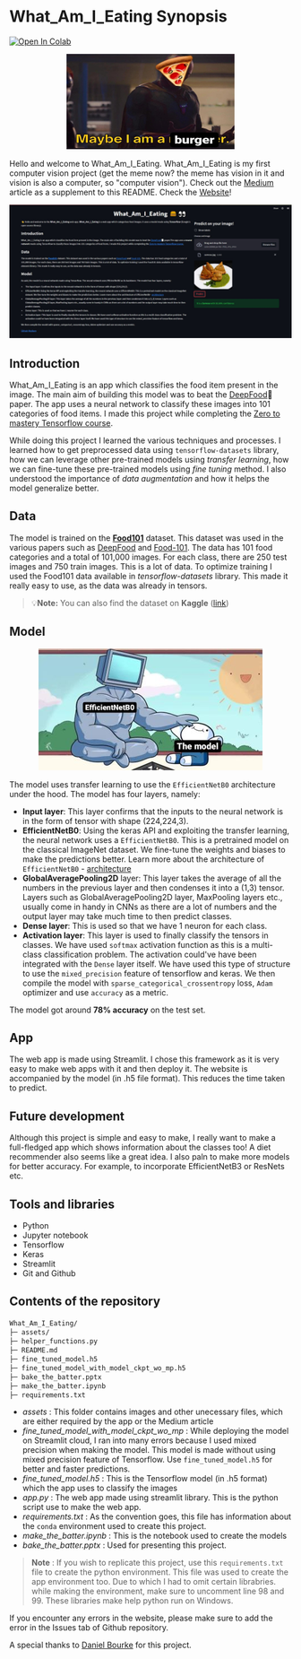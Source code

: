 # What_Am_I_Eating Synopsis

[![Open In Colab](https://colab.research.google.com/assets/colab-badge.svg)](https://colab.research.google.com/github/ishandandekar/What_Am_I_Eating/blob/main/make_the_batter.ipynb)

<p align="center">
    <img width=300 height=170 src="assets/meme.jpeg">
</p>

Hello and welcome to What_Am_I_Eating. What_Am_I_Eating is my first computer vision project (get the meme now? the meme has vision in it and vision is also a computer, so "computer vision").
Check out the [Medium](https://medium.com/@ishandandekar/foodvision-3843f38be45e) article as a supplement to this README. Check the [Website](https://ishandandekar-what-am-i-eating-app-dyh3ok.streamlitapp.com/)!

<p align="center">
    <img src="assets/app_snap.jpg">
</p>

## Introduction

What_Am_I_Eating is an app which classifies the food item present in the image. The main aim of building this model was to beat the [DeepFood](https://arxiv.org/abs/1606.05675)📄 paper. The app uses a neural network to classify these images into 101 categories of food items. I made this project while completing the [Zero to mastery Tensorflow course](https://zerotomastery.io/courses/learn-tensorflow/).

While doing this project I learned the various techniques and processes. I learned how to get preprocessed data using `tensorflow-datasets` library, how we can leverage other pre-trained models using _transfer learning_, how we can fine-tune these pre-trained models using _fine tuning_ method. I also understood the importance of _data augmentation_ and how it helps the model generalize better.

## Data

The model is trained on the **[Food101](https://data.vision.ee.ethz.ch/cvl/datasets_extra/food-101/)** dataset. This dataset was used in the various papers such as [DeepFood](https://arxiv.org/abs/1606.05675) and [Food-101](https://data.vision.ee.ethz.ch/cvl/datasets_extra/food-101/). The data has 101 food categories and a total of 101,000 images. For each class, there are 250 test images and 750 train images. This is a lot of data. To optimize training I used the Food101 data available in _tensorflow-datasets_ library. This made it really easy to use, as the data was already in tensors.

> :bulb:**Note:** You can also find the dataset on **Kaggle** ([link](https://www.kaggle.com/datasets/dansbecker/food-101))

## Model

<p align="center">
    <img src="assets/model_meme_1.jpeg">
</p>

The model uses transfer learning to use the `EfficientNetB0` architecture under the hood. The model has four layers, namely:

- **Input layer**: This layer confirms that the inputs to the neural network is in the form of tensor with shape (224,224,3).
- **EfficientNetB0**: Using the keras API and exploiting the transfer learning, the neural network uses a `EfficientNetB0`. This is a pretrained model on the classical ImageNet dataset. We fine-tune the weights and biases to make the predictions better. Learn more about the architecture of `EfficientNetB0` - [architecture](https://ai.googleblog.com/2019/05/efficientnet-improving-accuracy-and.html)
- **GlobalAveragePooling2D** layer: This layer takes the average of all the numbers in the previous layer and then condenses it into a (1,3) tensor. Layers such as GlobalAveragePooling2D layer, MaxPooling layers etc., usually come in handy in CNNs as there are a lot of numbers and the output layer may take much time to then predict classes.
- **Dense layer**: This is used so that we have 1 neuron for each class.
- **Activation layer**: This layer is used to finally classify the tensors in classes. We have used `softmax` activation function as this is a multi-class classification problem. The activation could've have been integrated with the `Dense` layer itself. We have used this type of structure to use the `mixed_precision` feature of tensorflow and keras.
  We then compile the model with `sparse_categorical_crossentropy` loss, `Adam` optimizer and use `accuracy` as a metric.

The model got around **78% accuracy** on the test set.

## App

The web app is made using Streamlit. I chose this framework as it is very easy to make web apps with it and then deploy it. The website is accompanied by the model (in .h5 file format). This reduces the time taken to predict.

## Future development

Although this project is simple and easy to make, I really want to make a full-fledged app which shows information about the classes too! A diet recommender also seems like a great idea. I also paln to make more models for better accuracy. For example, to incorporate EfficientNetB3 or ResNets etc.

## Tools and libraries

- Python
- Jupyter notebook
- Tensorflow
- Keras
- Streamlit
- Git and Github

## Contents of the repository

```
What_Am_I_Eating/
├─ assets/
├─ helper_functions.py
├─ README.md
├─ fine_tuned_model.h5
├─ fine_tuned_model_with_model_ckpt_wo_mp.h5
├─ bake_the_batter.pptx
├─ make_the_batter.ipynb
├─ requirements.txt
```

- _assets_ : This folder contains images and other unecessary files, which are either required by the app or the Medium article
- _fine_tuned_model_with_model_ckpt_wo_mp_ : While deploying the model on Streamlit cloud, I ran into many errors because I used mixed precision when making the model. This model is made without using mixed precision feature of Tensorflow. Use `fine_tuned_model.h5` for better and faster predictions.
- _fine_tuned_model.h5_ : This is the Tensorflow model (in .h5 format) which the app uses to classify the images
- _app.py_ : The web app made using streamlit library. This is the python script use to make the web app.
- _requirements.txt_ : As the convention goes, this file has information about the `conda` environment used to create this project.
- _make_the_batter.ipynb_ : This is the notebook used to create the models
- _bake_the_batter.pptx_ : Used for presenting this project.

> **Note** : If you wish to replicate this project, use this `requirements.txt` file to create the python environment. This file was used to create the app environment too. Due to which I had to omit certain librabries. while making the environment, make sure to uncomment line 98 and 99. These libraries make help python run on Windows.

If you encounter any errors in the website, please make sure to add the error in the Issues tab of Github repository.

A special thanks to [Daniel Bourke](https://www.mrdbourke.com/) for this project.

